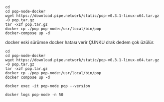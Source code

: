 ```
cd
cd pop-node-docker
wget https://download.pipe.network/static/pop-v0.3.1-linux-x64.tar.gz -O pop.tar.gz
tar -xzf pop.tar.gz
docker cp ./pop pop-node:/usr/local/bin/pop
docker-compose up -d
```

docker eski sürümse docker hatası verir ÇUNKU drak dedem çok üzülür.
```
cd
cd pop-node-docker
wget https://download.pipe.network/static/pop-v0.3.1-linux-x64.tar.gz -O pop.tar.gz
tar -xzf pop.tar.gz
docker cp ./pop pop-node:/usr/local/bin/pop
docker compose up -d
```

```
docker exec -it pop-node pop --version
```
```
docker logs pop-node -n 50
```
